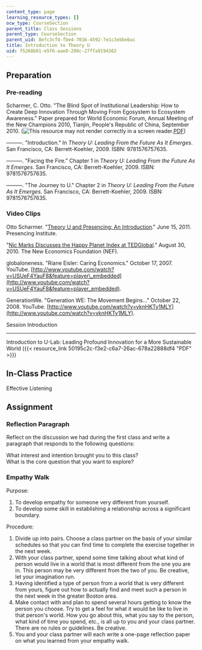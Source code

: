 ```yaml
---
content_type: page
learning_resource_types: []
ocw_type: CourseSection
parent_title: Class Sessions
parent_type: CourseSection
parent_uid: 8efc3cfd-fbe4-7016-4592-7e1c3ebbebac
title: Introduction to Theory U
uid: f5268b01-e5f6-aae0-298c-27ffa9194362
---
```


Preparation
-----------

### Pre-reading

Scharmer, C. Otto. "The Blind Spot of Institutional Leadership: How to Create Deep Innovation Through Moving From Egosystem to Ecosystem Awareness." Paper prepared for World Economic Forum, Annual Meeting of the New Champions 2010, Tianjin, People's Republic of China, September 2010. (![This resource may not render correctly in a screen reader.](/images/inacessible.gif)[PDF](http://www.ottoscharmer.com/docs/articles/2010_DeepInnovation_Tianjin.pdf))

———. "Introduction." In _Theory U: Leading From the Future As It Emerges_. San Francisco, CA: Berrett-Koehler, 2009. ISBN: 9781576757635.

———. "Facing the Fire." Chapter 1 in _Theory U: Leading From the Future As It Emerges_. San Francisco, CA: Berrett-Koehler, 2009. ISBN: 9781576757635.

———. "The Journey to U." Chapter 2 in _Theory U: Leading From the Future As It Emerges_. San Francisco, CA: Berrett-Koehler, 2009. ISBN: 9781576757635.

### Video Clips

Otto Scharmer. "[Theory U and Presencing: An Introduction](http://www.presencing.com/programs/introduction-theory-u-and-presencing-fall-2011)." June 15, 2011. Presencing Institute.

"[Nic Marks Discusses the Happy Planet Index at TEDGlobal](https://www.ted.com/talks/nic_marks_the_happy_planet_index)." August 30, 2010. The New Economics Foundation (NEF).

globaloneness. "Riane Eisler: Caring Economics." October 17, 2007. YouTube. [http://www.youtube.com/watch?v=USUeF4YauF8&feature=player\_embedded](http://www.youtube.com/watch?v=USUeF4YauF8&feature=player_embedded).

GenerationWe. "Generation WE: The Movement Begins…" October 22, 2008. YouTube. [http://www.youtube.com/watch?v=vknHKTy1MLY](http://www.youtube.com/watch?v=vknHKTy1MLY).

Session Introduction  

-----------------------

Introduction to U-Lab: Leading Profound Innovation for a More Sustainable World ({{< resource_link 50195c2c-f3e2-c6a7-26ac-678a22888df4 "PDF" >}})

In-Class Practice
-----------------

Effective Listening

Assignment
----------

### Reflection Paragraph

Reflect on the discussion we had during the first class and write a paragraph that responds to the following questions:

What interest and intention brought you to this class?  
What is the core question that you want to explore?

### Empathy Walk

Purpose:

1.  To develop empathy for someone very different from yourself.
2.  To develop some skill in establishing a relationship across a significant boundary.

Procedure:

1.  Divide up into pairs. Choose a class partner on the basis of your similar schedules so that you can find time to complete the exercise together in the next week.
2.  With your class partner, spend some time talking about what kind of person would live in a world that is most different from the one you are in. This person may be very different from the two of you. Be creative, let your imagination run.
3.  Having identified a type of person from a world that is very different from yours, figure out how to actually find and meet such a person in the next week in the greater Boston area.
4.  Make contact with and plan to spend several hours getting to know the person you choose. Try to get a feel for what it would be like to live in that person's world. How you go about this, what you say to the person, what kind of time you spend, etc., is all up to you and your class partner. There are no rules or guidelines. Be creative.
5.  You and your class partner will each write a one-page reflection paper on what you learned from your empathy walk.